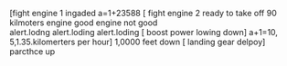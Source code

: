 [fight  engine 1   ingaded 
 a=1+23588
[  fight  engine 2  ready  to  take  off
 90  kilmoters  engine  good  engine  not  good  
 alert.lodng
 alert.loding 
 alert.loding 
[ boost  power  lowing  down]
a+1=10, 5,1.35.kilomerters per  hour]
1,0000  feet  down
[ landing gear  delpoy]
 parcthce  up 
